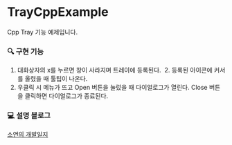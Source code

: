 # TrayCppExample
Cpp Tray 기능 예제입니다.

### 🔍 구현 기능
1. 대화상자의 x를 누르면 창이 사라지며 트레이에 등록된다. 
2. 등록된 아이콘에 커서를 올렸을 때 툴팁이 나온다.
3. 우클릭 시 메뉴가 뜨고 Open 버튼을 눌렀을 때 다이얼로그가 열린다. Close 버튼을 클릭하면 다이얼로그가 종료된다.

### 💻 설명 블로그
[소연의 개발일지](https://giveme-happyending.tistory.com/241#article-3--%EC%98%88%EC%A0%9C-%ED%94%84%EB%A1%9C%EA%B7%B8%EB%9E%A8:-tray-%EA%B5%AC%ED%98%84%ED%95%B4%EB%B3%B4%EA%B8%B0)